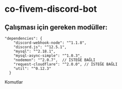 # co-fivem-discord-bot


##  Çalışması için gereken modüller:

```
"dependencies": {
    "discord-webhook-node": "^1.1.8",
    "discord.js": "^12.5.1",
    "mysql": "^2.18.1",
    "mysql-async-simple": "^1.0.3",
    "nodemon": "^2.0.7",  // İSTEĞE BAĞLI
    "request-cloudflare": "^2.0.0", // İSTEĞE BAĞLI
    "util": "^0.12.3"
  }
  ```
  
  Komutlar
